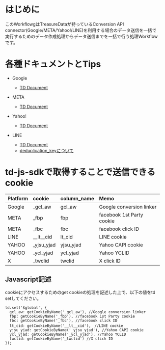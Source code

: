 # はじめに
このWorkflowgはTreasureDataが持っているConversion API connector(Google/META/Yahoo!/LINE)を利用する場合のデータ送信を一括で実行するためのデータ作成処理からデータ送信までを一括で行う処理Workflowです。

# 各種ドキュメントとTips
- Google
  - [TD Document](https://docs.treasuredata.com/articles/#!int/google-enhanced-conversion-via-google-ads-export-integration/q/google/qp/1)

- META
  - [TD Document](https://docs.treasuredata.com/articles/#!int/facebook-conversions-api-export-integration/q/facebook%2520conversions/qp/1/qid/536/qid/537)

- Yahoo!
  - [TD Document](https://docs.treasuredata.com/articles/#!int/yahoo-ads-conversion-export-integration)

- LINE
  - [TD Document](https://docs.treasuredata.com/articles/#!int/line-conversion-export-integration)
  - [deduplication_keyについて](https://conversion-api-docs.linebiz.com/ja/#section/%E9%96%8B%E7%99%BA%E3%82%AC%E3%82%A4%E3%83%89%E3%83%A9%E3%82%A4%E3%83%B3/%E3%82%A4%E3%83%99%E3%83%B3%E3%83%88%E3%81%AE%E9%87%8D%E8%A4%87%E6%8E%92%E9%99%A4%E3%81%AB%E3%81%A4%E3%81%84%E3%81%A6)

# td-js-sdkで取得することで送信できるcookie
|Platform|cookie|column_name|Memo|
|:--|:--|:--|:--|
|Google|_gcl_aw|gcl_aw|Google conversion linker|
|META|_fbp|fbp|facebook 1st Party cookie|
|META|_fbc|fbc|facebook click ID|
|LINE|__lt__cid|lt_cid|LINE cookie|
|YAHOO|_yjsu_yjad|yjsu_yjad|Yahoo CAPI cookie|
|YAHOO|_ycl_yjad|ycl_yjad|Yahoo YCLID|
|X|_twclid|twclid|X click ID|
  
## Javascript記述
cookieにアクセスするためのget cookieの処理を記述した上で、以下の値をtd setしてください。  
```
td.set('$global', {
  gcl_aw: getCookieByName('_gcl_aw'), //Google conversion linker
  fbp: getCookieByName('_fbp'), //facebook 1st Party cookie
  fbc: getCookieByName('_fbc'), //facebook click ID
  lt_cid: getCookieByName('__lt__cid'),　//LINE cookie
  yjsu_yjad: getCookieByName('_yjsu_yjad'), //Yahoo CAPI cookie
  ycl_yjad: getCookieByName('_ycl_yjad'), //Yahoo YCLID
  twclid: getCookieByName('_twclid') //X click ID
});
```